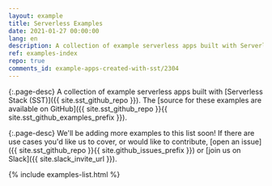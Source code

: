 ```yaml
---
layout: example
title: Serverless Examples
date: 2021-01-27 00:00:00
lang: en
description: A collection of example serverless apps built with Serverless Stack (SST).
ref: examples-index
repo: true
comments_id: example-apps-created-with-sst/2304
---
```


{:.page-desc}
A collection of example serverless apps built with [Serverless Stack (SST)]({{ site.sst_github_repo }}). The [source for these examples are available on GitHub]({{ site.sst_github_repo }}{{ site.sst_github_examples_prefix }}).

{:.page-desc}
We'll be adding more examples to this list soon! If there are use cases you'd like us to cover, or would like to contribute, [open an issue]({{ site.sst_github_repo }}{{ site.github_issues_prefix }}) or [join us on Slack]({{ site.slack_invite_url }}).

{% include examples-list.html %}
